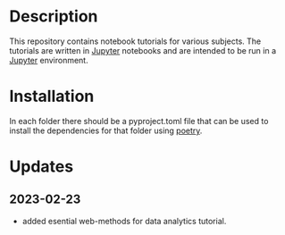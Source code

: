 # Description
This repository contains notebook tutorials for various subjects. 
The tutorials are written in [Jupyter](http://jupyter.org/) notebooks and are intended to be run in a [Jupyter](http://jupyter.org/) environment. 

# Installation
In each folder there should be a pyproject.toml file that can be used to install the dependencies for that folder using [poetry](https://python-poetry.org/).


# Updates

## 2023-02-23
 - added esential web-methods for data analytics tutorial. 